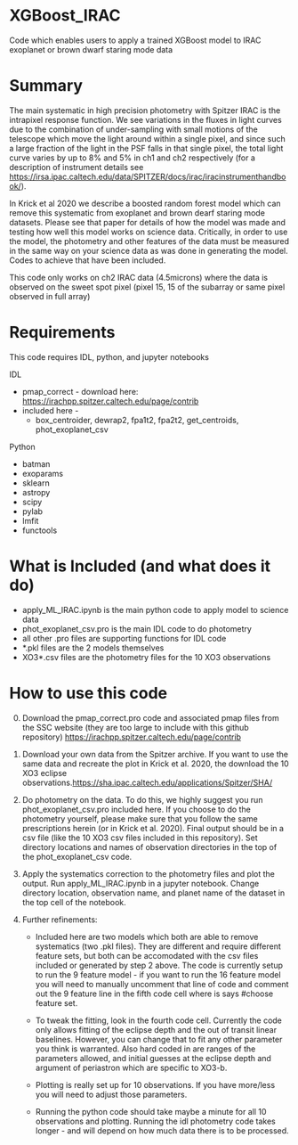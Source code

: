 # XGBoost_IRAC
Code which enables users to apply a trained XGBoost model to
 IRAC exoplanet or brown dwarf staring mode data

# Summary
The main systematic in high precision photometry with Spitzer IRAC  is
the intrapixel response function.  We see variations in the fluxes in
light curves due to the combination of under-sampling with small
motions of the telescope which move the light around within a single
pixel, and since such a large fraction of the light in the PSF falls
in that single pixel, the total light curve varies by up to 8% and
5% in ch1 and ch2 respectively (for a description of instrument details
see
https://irsa.ipac.caltech.edu/data/SPITZER/docs/irac/iracinstrumenthandbook/).

In Krick et al 2020 we describe a boosted random forest model which can
remove this systematic from exoplanet and brown dearf staring mode
datasets.  Please see that paper for details of how the model was made
and testing how well this model works on science data.  Critically, in
order to use the model, the photometry and other features of the data
must be measured in the same way on your science data as was done in
generating the model.  Codes to achieve that have been included.

This code only works on ch2 IRAC data (4.5microns) where the data is
observed on the sweet spot pixel (pixel 15, 15 of the subarray or same
pixel observed in full array)

# Requirements
This code requires IDL, python, and jupyter notebooks
 
 IDL
 - pmap_correct - download here:  https://irachpp.spitzer.caltech.edu/page/contrib
 - included here -
	  - box_centroider, dewrap2, fpa1t2, fpa2t2, get_centroids,
		 phot_exoplanet_csv

Python
 - batman
 - exoparams
 - sklearn
 - astropy
 - scipy
 - pylab
 - lmfit
 - functools

# What is Included (and what does it do)
 - apply_ML_IRAC.ipynb is the main python code to apply model to science
data
 - phot_exoplanet_csv.pro is the main IDL code to do photometry
 - all other .pro files are supporting functions for IDL code
 - *.pkl files are the 2 models themselves
 - XO3*.csv files are the photometry files for the 10 XO3 observations
 

# How to use this code

0. Download the pmap_correct.pro code and associated pmap files from the SSC
website (they are too large to include with this github repository) https://irachpp.spitzer.caltech.edu/page/contrib

1. Download your own data from the Spitzer archive.  If you want to
   use the same data and recreate the plot in Krick et al. 2020, the
   download the 10 XO3 eclipse
   observations.https://sha.ipac.caltech.edu/applications/Spitzer/SHA/

2. Do photometry on the data.  To do this, we highly suggest you run
   phot_exoplanet_csv.pro included here.  If you choose to do the
   photometry yourself, please make sure that you follow the same
   prescriptions herein (or in Krick et al. 2020).  Final output
   should be in a csv file (like the 10 XO3 csv files included in this
   repository).  Set directory locations and names of observation
   directories in the top of the phot_exoplanet_csv code.

3. Apply the systematics correction to the photometry files and plot
   the output.  Run apply_ML_IRAC.ipynb in a jupyter notebook.  Change
   directory location, observation name, and planet name of the dataset in the top
   cell of the notebook.
 
 4. Further refinements:
 
    -  Included here are two models which both are able to remove
   systematics (two .pkl files).  They are different and require
   different feature sets, but both can be accomodated with the csv
   files included or generated by step 2 above.  The code is currently
   setup to run the 9 feature model - if you want to run the 16
   feature model you will need to manually uncomment that line of code
   and comment out the 9 feature line in the fifth code cell where is
   says #choose feature set.

    -  To tweak the fitting, look in the fourth code cell.  Currently
    the code only allows fitting of the eclipse depth and the out of
    transit linear baselines.  However, you can change that to fit any
    other parameter you think is warranted.  Also hard coded in are
    ranges of the parameters allowed, and initial guesses at the
    eclipse depth and argument of periastron which are specific to
    XO3-b.
	
    -  Plotting is really set up for 10 observations.  If you have
   more/less you will need to adjust those parameters.

    - Running the python code should take maybe a minute for all 10
    observations and plotting.  Running the idl photometry code takes longer - and
    will depend on how much data there is to be processed.
	
